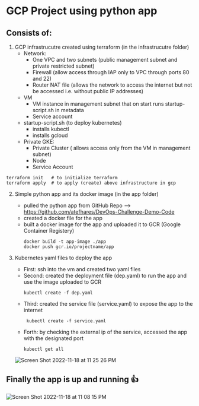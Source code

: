 # GCP Project using python app
## Consists of:
1. GCP infrastrucutre created using terraform (in the infrastrucutre folder)
   - Network:
		- One VPC and two subnets (public management subnet and private restricted subnet)
		- Firewall (allow access through IAP only to VPC through ports 80 and 22)
     - Router NAT file (allows the network to access the internet but not be accessed i.e. without public IP addresses)
   - VM
     - VM instance in management subnet that on start runs startup-script.sh in metadata
     - Service account
	- startup-script.sh (to deploy kubernetes)
	   - installs kubectl
		- installs gcloud
   - Private GKE:
     - Private Cluster ( allows access only from the VM in management subnet)
     - Node
     - Service Account
```
terraform init   # to initialize terraform 
terraform apply  # to apply (create) above infrastructure in gcp
```
2. Simple python app and its docker image (in the app folder)
   - pulled the python app from GitHub Repo --> https://github.com/atefhares/DevOps-Challenge-Demo-Code
	- created a docker file for the app
	 - built a docker image for the app and uploaded it to GCR (Google Container Registery)
	 	``` 
		docker build -t app-image ./app
		docker push gcr.io/projectname/app 
		``` 
	 
3. Kubernetes yaml files to deploy the app
   - First: ssh into the vm and created two yaml files
	- Second: created the deployment file (dep.yaml) to run the app and use the image uploaded to GCR
	  ``` 
	  kubectl create -f dep.yaml
	  ``` 
	 - Third: created the service file (service.yaml) to expose the app to the internet
	   ``` 
	  	kubectl create -f service.yaml
	- Forth: by checking the external ip of the service, accessed the app with the designated port
	  ``` 
	  kubectl get all
	  ```
	![Screen Shot 2022-11-18 at 11 25 26 PM](https://user-images.githubusercontent.com/112077074/203623365-5698e4fa-92a6-4d3c-b26d-4b279b254102.png)
		
		
## Finally the app is up and running :+1:
![Screen Shot 2022-11-18 at 11 08 15 PM](https://user-images.githubusercontent.com/112077074/203383165-97f7f0cf-66ca-44d0-8fbc-7f69ff195114.png)


